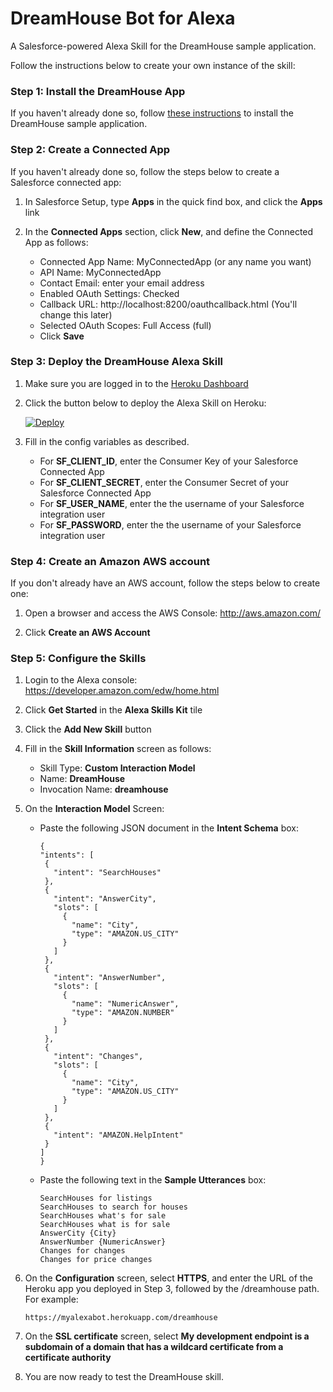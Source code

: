 # DreamHouse Bot for Alexa

A Salesforce-powered Alexa Skill for the DreamHouse sample application.

Follow the instructions below to create your own instance of the skill:


### Step 1: Install the DreamHouse App

If you haven't already done so, follow [these instructions](http://dreamhouse-site.herokuapp.com/installation/) to install the DreamHouse sample application.

### Step 2: Create a Connected App

If you haven't already done so, follow the steps below to create a Salesforce connected app:

1. In Salesforce Setup, type **Apps** in the quick find box, and click the **Apps** link

1. In the **Connected Apps** section, click **New**, and define the Connected App as follows:

    - Connected App Name: MyConnectedApp (or any name you want)
    - API Name: MyConnectedApp
    - Contact Email: enter your email address
    - Enabled OAuth Settings: Checked
    - Callback URL: http://localhost:8200/oauthcallback.html (You'll change this later)
    - Selected OAuth Scopes: Full Access (full)
    - Click **Save**

### Step 3: Deploy the DreamHouse Alexa Skill

1. Make sure you are logged in to the [Heroku Dashboard](https://dashboard.heroku.com/)
1. Click the button below to deploy the Alexa Skill on Heroku:

    [![Deploy](https://www.herokucdn.com/deploy/button.png)](https://heroku.com/deploy)

1. Fill in the config variables as described.

    - For **SF_CLIENT_ID**, enter the Consumer Key of your Salesforce Connected App
    - For **SF_CLIENT_SECRET**, enter the Consumer Secret of your Salesforce Connected App
    - For **SF_USER_NAME**, enter the the username of your Salesforce integration user
    - For **SF_PASSWORD**, enter the the username of your Salesforce integration user

### Step 4: Create an Amazon AWS account

If you don't already have an AWS account, follow the steps below to create one:

1. Open a browser and access the AWS Console: http://aws.amazon.com/
 
1. Click **Create an AWS Account** 

### Step 5: Configure the Skills

1. Login to the Alexa console: https://developer.amazon.com/edw/home.html

1. Click **Get Started** in the **Alexa Skills Kit** tile

1. Click the **Add New Skill** button

1. Fill in the **Skill Information** screen as follows:

    - Skill Type: **Custom Interaction Model**
    - Name: **DreamHouse**
    - Invocation Name: **dreamhouse**
    
1. On the **Interaction Model** Screen:    
    - Paste the following JSON document in the **Intent Schema** box:

        ```
        {
        "intents": [
         {
           "intent": "SearchHouses"
         },
         {
           "intent": "AnswerCity",
           "slots": [
             {
               "name": "City",
               "type": "AMAZON.US_CITY"
             }
           ]
         },
         {
           "intent": "AnswerNumber",
           "slots": [
             {
               "name": "NumericAnswer",
               "type": "AMAZON.NUMBER"
             }
           ]
         },
         {
           "intent": "Changes",
           "slots": [
             {
               "name": "City",
               "type": "AMAZON.US_CITY"
             }
           ]
         },
         {
           "intent": "AMAZON.HelpIntent"
         }
        ]
        }
        ```
    - Paste the following text in the **Sample Utterances** box:
     
        ```
        SearchHouses for listings
        SearchHouses to search for houses
        SearchHouses what's for sale
        SearchHouses what is for sale
        AnswerCity {City}
        AnswerNumber {NumericAnswer}
        Changes for changes
        Changes for price changes
        ```
     
1. On the **Configuration** screen, select **HTTPS**, and enter the URL of the Heroku app you deployed in Step 3, followed by the /dreamhouse path. For example:
     
     ```
     https://myalexabot.herokuapp.com/dreamhouse
     ```

1. On the **SSL certificate** screen, select **My development endpoint is a subdomain of a domain that has a wildcard certificate from a certificate authority**
  
1. You are now ready to test the DreamHouse skill.  
     